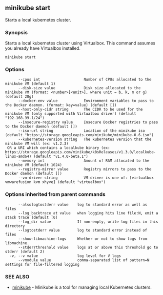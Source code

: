 ## minikube start

Starts a local kubernetes cluster.

### Synopsis


Starts a local kubernetes cluster using Virtualbox. This command
assumes you already have Virtualbox installed.

```
minikube start
```

### Options

```
      --cpus int                    Number of CPUs allocated to the minikube VM (default 1)
      --disk-size value             Disk size allocated to the minikube VM (format: <number>[<unit>], where unit = b, k, m or g) (default 20g)
      --docker-env value            Environment variables to pass to the Docker daemon. (format: key=value) (default [])
      --host-only-cidr string       The CIDR to be used for the minikube VM (only supported with Virtualbox driver) (default "192.168.99.1/24")
      --insecure-registry value     Insecure Docker registries to pass to the Docker daemon (default [])
      --iso-url string              Location of the minikube iso (default "https://storage.googleapis.com/minikube/minikube-0.6.iso")
      --kubernetes-version string   The kubernetes version that the minikube VM will (ex: v1.2.3) 
 OR a URI which contains a localkube binary (ex: https://storage.googleapis.com/minikube/k8sReleases/v1.3.0/localkube-linux-amd64) (default "v1.4.0-beta.1")
      --memory int                  Amount of RAM allocated to the minikube VM (default 1024)
      --registry-mirror value       Registry mirrors to pass to the Docker daemon (default [])
      --vm-driver string            VM driver is one of: [virtualbox vmwarefusion kvm xhyve] (default "virtualbox")
```

### Options inherited from parent commands

```
      --alsologtostderr value    log to standard error as well as files
      --log_backtrace_at value   when logging hits line file:N, emit a stack trace (default :0)
      --log_dir value            If non-empty, write log files in this directory
      --logtostderr value        log to standard error instead of files
      --show-libmachine-logs     Whether or not to show logs from libmachine.
      --stderrthreshold value    logs at or above this threshold go to stderr (default 2)
  -v, --v value                  log level for V logs
      --vmodule value            comma-separated list of pattern=N settings for file-filtered logging
```

### SEE ALSO
* [minikube](minikube.md)	 - Minikube is a tool for managing local Kubernetes clusters.

